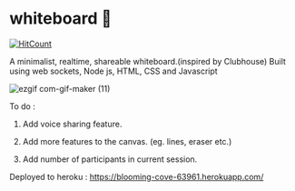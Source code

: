 # whiteboard 📝

[![HitCount](http://hits.dwyl.com/sumansid/whiteboard.svg)](http://hits.dwyl.com/sumansid/whiteboard)

A minimalist, realtime, shareable whiteboard.(inspired by Clubhouse) Built using web sockets, Node js, HTML, CSS and Javascript



![ezgif com-gif-maker (11)](https://user-images.githubusercontent.com/53033648/108430868-0a225f00-7210-11eb-80ae-7fa2749626bc.gif)



To do :

1. Add voice sharing feature.

2. Add more features to the canvas. (eg. lines, eraser etc.)

3. Add number of participants in current session.


Deployed to heroku : https://blooming-cove-63961.herokuapp.com/
